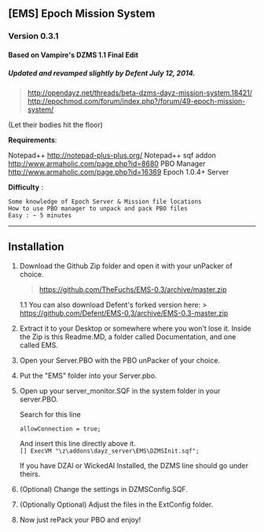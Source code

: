 ## [EMS] Epoch Mission System 
### Version 0.3.1
#### Based on Vampire's DZMS 1.1 Final Edit
##### Updated and revamped slightly by Defent July 12, 2014.
> http://opendayz.net/threads/beta-dzms-dayz-mission-system.18421/ 
> http://epochmod.com/forum/index.php?/forum/49-epoch-mission-system/

(Let their bodies hit the floor)

**Requirements**:

   Notepad++ 
	http://notepad-plus-plus.org/
   Notepad++ sqf addon 
	http://www.armaholic.com/page.php?id=8680
   PBO Manager
	http://www.armaholic.com/page.php?id=16369
   Epoch 1.0.4+ Server

**Difficulty** :

    Some knowledge of Epoch Server & Mission file locations
    How to use PBO manager to unpack and pack PBO files
    Easy : ~ 5 minutes

--------------------------
Installation
--------------------------
1.	Download the Github Zip folder and open it with your unPacker of choice. 

	> https://github.com/TheFuchs/EMS-0.3/archive/master.zip

	1.1 You can also download Defent's forked version here:
		> https://github.com/Defent/EMS-0.3/archive/EMS-0.3-master.zip
	
2.	Extract it to your Desktop or somewhere where you won't lose it.
	Inside the Zip is this Readme.MD, a folder called Documentation, and one called EMS.
	
3.	Open your Server.PBO with the PBO unPacker of your choice.

4.	Put the "EMS" folder into your Server.pbo.

5.	Open up your server_monitor.SQF in the system folder in your server.PBO.

	Search for this line
	
	```allowConnection = true;```
	
	And insert this line directly above it.<br />
	```[] ExecVM "\z\addons\dayz_server\EMS\DZMSInit.sqf";```
	
	If you have DZAI or WickedAI Installed, the DZMS line should go under theirs.
	
6.	(Optional) Change the settings in DZMSConfig.SQF.

7.	(Optionally Optional) Adjust the files in the ExtConfig folder.
	
8.	Now just rePack your PBO and enjoy!
